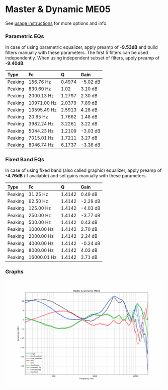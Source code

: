 # Master & Dynamic ME05
See [usage instructions](https://github.com/jaakkopasanen/AutoEq#usage) for more options and info.

### Parametric EQs
In case of using parametric equalizer, apply preamp of **-9.53dB** and build filters manually
with these parameters. The first 5 filters can be used independently.
When using independent subset of filters, apply preamp of **-9.40dB**.

| Type    | Fc          |      Q | Gain     |
|:--------|:------------|:-------|:---------|
| Peaking | 156.76 Hz   | 0.4974 | -5.02 dB |
| Peaking | 830.60 Hz   | 1.02   | 3.10 dB  |
| Peaking | 2000.13 Hz  | 1.2797 | 2.30 dB  |
| Peaking | 10971.00 Hz | 2.0379 | 7.89 dB  |
| Peaking | 13595.49 Hz | 2.5913 | 4.28 dB  |
| Peaking | 20.65 Hz    | 1.7662 | 1.48 dB  |
| Peaking | 3982.24 Hz  | 3.2261 | 3.22 dB  |
| Peaking | 5044.23 Hz  | 1.2109 | -3.03 dB |
| Peaking | 7015.01 Hz  | 1.7211 | 3.27 dB  |
| Peaking | 8046.74 Hz  | 6.1737 | -3.36 dB |

### Fixed Band EQs
In case of using fixed band (also called graphic) equalizer, apply preamp of **-4.76dB**
(if available) and set gains manually with these parameters.

| Type    | Fc          |      Q | Gain     |
|:--------|:------------|:-------|:---------|
| Peaking | 31.25 Hz    | 1.4142 | 0.49 dB  |
| Peaking | 62.50 Hz    | 1.4142 | -2.29 dB |
| Peaking | 125.00 Hz   | 1.4142 | -4.03 dB |
| Peaking | 250.00 Hz   | 1.4142 | -3.77 dB |
| Peaking | 500.00 Hz   | 1.4142 | 0.43 dB  |
| Peaking | 1000.00 Hz  | 1.4142 | 2.70 dB  |
| Peaking | 2000.00 Hz  | 1.4142 | 2.24 dB  |
| Peaking | 4000.00 Hz  | 1.4142 | -0.24 dB |
| Peaking | 8000.00 Hz  | 1.4142 | 4.03 dB  |
| Peaking | 16000.01 Hz | 1.4142 | 3.71 dB  |

### Graphs
![](./Master%20&%20Dynamic%20ME05.png)